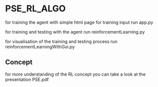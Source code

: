 # PSE_RL_ALGO

for training the agent with simple html page for training input run app.py

for training and testing with the agent run reinforcementLearning.py

for visualisation of the training and testing process run reinforcementLearningWithGui.py

## Concept

for more understanding of the RL concept you can take a look at the presentation PSE.pdf

